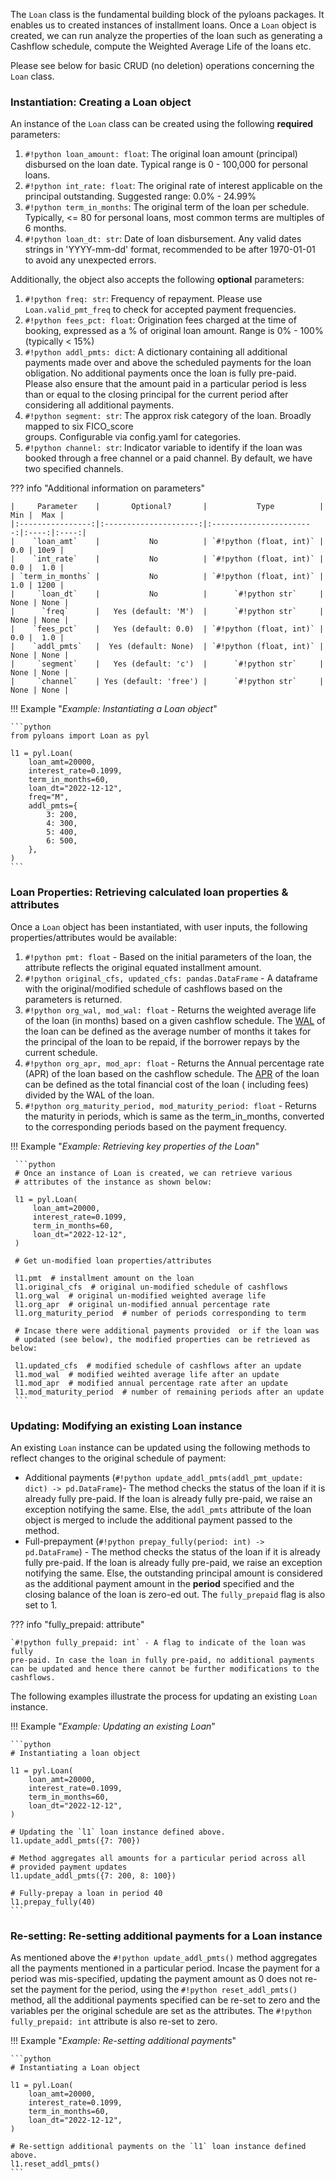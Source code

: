 
The `Loan` class is the fundamental building block of the pyloans packages. It
enables us to created instances of installment loans. Once a `Loan` object is
created, we can run analyze the properties of the loan such as generating a
Cashflow schedule, compute the Weighted Average Life of the loans etc.

Please see below for basic CRUD (no deletion) operations concerning the `Loan`
class.

### **Instantiation**: Creating a Loan object

An instance of the `Loan` class can be created using the following
**required** parameters:

1. `#!python loan_amount: float`: The original loan amount (principal)
   disbursed  on the loan  date. Typical range is 0 - 100,000 for
   personal loans.
2. `#!python int_rate: float`: The original rate of interest applicable on the
   principal outstanding. Suggested range: 0.0% - 24.99%
3. `#!python term_in_months`: The original term of the loan per schedule.
   Typically, <= 80 for personal loans, most common terms are multiples of
   6 months.
4. `#!python loan_dt: str`: Date of loan disbursement. Any valid dates
   strings in 'YYYY-mm-dd' format, recommended to be after 1970-01-01 to avoid
   any unexpected errors.

Additionally, the object also accepts the following **optional** parameters:

1. `#!python freq: str`: Frequency of repayment.
   Please use `Loan.valid_pmt_freq` to check for accepted payment
   frequencies.
2. `#!python fees_pct: float`: Origination fees charged at the time of
   booking, expressed as a % of original loan amount. Range is 0% - 100%
   (typically < 15%)
3. `#!python addl_pmts: dict`: A dictionary containing all additional payments
   made over and above the scheduled payments for the loan obligation. No
     additional payments once the loan is fully pre-paid. Please also
     ensure that the amount paid in a particular period is less than or
     equal to the closing principal for the current period after
     considering all additional payments.
4. `#!python segment: str`: The approx risk category of the loan. Broadly
   mapped to six FICO_score<br>groups. Configurable via config.yaml for
   categories.
5. `#!python channel: str`: Indicator variable to identify if the loan was
   booked through a free channel or a paid channel. By default, we have two
   specified channels.

??? info "Additional information on parameters"

    |     Parameter    |       Optional?       |           Type          |  Min |  Max |
    |:----------------:|:---------------------:|:-----------------------:|:----:|:----:|
    |    `loan_amt`    |           No          | `#!python (float, int)` |  0.0 | 10e9 |
    |    `int_rate`    |           No          | `#!python (float, int)` |  0.0 |  1.0 |
    | `term_in_months` |           No          | `#!python (float, int)` |  1.0 | 1200 |
    |     `loan_dt`    |           No          |      `#!python str`     | None | None |
    |      `freq`      |   Yes (default: 'M')  |      `#!python str`     | None | None |
    |    `fees_pct`    |   Yes (default: 0.0)  | `#!python (float, int)` |  0.0 |  1.0 |
    |    `addl_pmts`   |  Yes (default: None)  | `#!python (float, int)` | None | None |
    |     `segment`    |   Yes (default: 'c')  |      `#!python str`     | None | None |
    |     `channel`    | Yes (default: 'free') |      `#!python str`     | None | None |

!!! Example "*Example: Instantiating a Loan object*"

    ```python
    from pyloans import Loan as pyl

    l1 = pyl.Loan(
        loan_amt=20000,
        interest_rate=0.1099,
        term_in_months=60,
        loan_dt="2022-12-12",
        freq="M",
        addl_pmts={
            3: 200,
            4: 300,
            5: 400,
            6: 500,
        },
    )
    ```

### **Loan Properties**: Retrieving calculated loan properties & attributes

Once a `Loan` object has been instantiated, with user inputs,
the following properties/attributes would be available:

1. `#!python pmt: float` - Based on the initial parameters of the loan,
the attribute reflects the original equated installment amount.
2.  `#!python original_cfs, updated_cfs: pandas.DataFrame` - A dataframe with
the original/modified schedule of cashflows based on the parameters is
returned.
3.  `#!python org_wal, mod_wal: float` - Returns the weighted
average life of the loan (in months) based on a given cashflow schedule.
The [WAL](https://en.wikipedia.org/wiki/Weighted-average_life) of the
loan can be defined as the average number of months it takes for the
principal of the loan to be repaid, if the borrower repays by the
current schedule.
4.  `#!python org_apr, mod_apr: float` - Returns the Annual percentage
rate (APR) of the loan based on the cashflow schedule.
The [APR](https://en.wikipedia.org/wiki/Annual_percentage_rate) of the
loan can be defined as the total financial cost of the loan (
including fees) divided by the WAL of the loan.
5. `#!python org_maturity_period, mod_maturity_period: float` - Returns the
maturity in periods, which is same as the term_in_months, converted to the
corresponding periods based on the payment frequency.

!!! Example "*Example: Retrieving key properties of the Loan*"

     ```python
     # Once an instance of Loan is created, we can retrieve various
     # attributes of the instance as shown below:

     l1 = pyl.Loan(
         loan_amt=20000,
         interest_rate=0.1099,
         term_in_months=60,
         loan_dt="2022-12-12",
     )

     # Get un-modified loan properties/attributes

     l1.pmt  # installment amount on the loan
     l1.original_cfs  # original un-modified schedule of cashflows
     l1.org_wal  # original un-modified weighted average life
     l1.org_apr  # original un-modified annual percentage rate
     l1.org_maturity_period  # number of periods corresponding to term

     # Incase there were additional payments provided  or if the loan was
     # updated (see below), the modified properties can be retrieved as below:

     l1.updated_cfs  # modified schedule of cashflows after an update
     l1.mod_wal  # modified weihted average life after an update
     l1.mod_apr  # modified annual percentage rate after an update
     l1.mod_maturity_period  # number of remaining periods after an update
     ```

### **Updating**: Modifying an existing Loan instance

An existing `Loan` instance can be updated using the following methods to
reflect changes to the original schedule of payment:

* Additional payments (`#!python update_addl_pmts(addl_pmt_update: dict) -> pd.DataFrame`)-
The method checks the status of the loan if it is already fully pre-paid. If
the loan is already fully pre-paid, we raise an exception notifying the same.
Else, the `addl_pmts` attribute of the loan object is merged to
include the additional payment passed to the method.
* Full-prepayment (`#!python prepay_fully(period: int) -> pd.DataFrame`) -
The method checks the status of the loan if it is already fully pre-paid. If
the loan is already fully pre-paid, we raise an exception notifying the
same. Else, the outstanding principal amount is considered as the
additional payment amount in the **period** specified and the closing
balance of the loan is zero-ed out. The  `fully_prepaid` flag is also set to 1.

??? info "fully_prepaid: attribute"

    `#!python fully_prepaid: int` - A flag to indicate of the loan was fully
    pre-paid. In case the loan in fully pre-paid, no additional payments
    can be updated and hence there cannot be further modifications to the
    cashflows.

The following examples illustrate the process for updating an existing `Loan`
instance.

!!! Example "*Example: Updating an existing Loan*"

    ```python
    # Instantiating a loan object

    l1 = pyl.Loan(
        loan_amt=20000,
        interest_rate=0.1099,
        term_in_months=60,
        loan_dt="2022-12-12",
    )

    # Updating the `l1` loan instance defined above.
    l1.update_addl_pmts({7: 700})

    # Method aggregates all amounts for a particular period across all
    # provided payment updates
    l1.update_addl_pmts({7: 200, 8: 100})

    # Fully-prepay a loan in period 40
    l1.prepay_fully(40)
    ```

### **Re-setting**: Re-setting additional payments for a Loan instance
As mentioned above the `#!python update_addl_pmts()` method aggregates all
the payments mentioned in a particular period. Incase the payment for a
period was mis-specified, updating the payment amount as 0 does not re-set
the payment for the period, using the `#!python reset_addl_pmts()` method,
all  the additional payments specified can be re-set to zero and the
variables per the original schedule are set as the attributes. The
`#!python fully_prepaid: int` attribute is also re-set to zero.

!!! Example "*Example: Re-setting additional payments*"

    ```python
    # Instantiating a Loan object

    l1 = pyl.Loan(
        loan_amt=20000,
        interest_rate=0.1099,
        term_in_months=60,
        loan_dt="2022-12-12",
    )

    # Re-settign additional payments on the `l1` loan instance defined above.
    l1.reset_addl_pmts()
    ```
